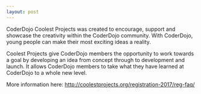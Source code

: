 ```yaml
---
layout: post
---
```


CoderDojo Coolest Projects was created to encourage, support and showcase the creativity within the CoderDojo community. With CoderDojo, young people can make their most exciting ideas a reality.

Coolest Projects give CoderDojo members the opportunity to work towards a goal by developing an idea from concept through to development and launch. It allows CoderDojo members to take what they have learned at CoderDojo to a whole new level.

More information here:
http://coolestprojects.org/registration-2017/reg-faq/